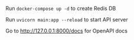 Run `docker-compose up -d` to create Redis DB

Run `uvicorn main:app --reload` to start API server

Go to http://127.0.0.1:8000/docs for OpenAPI docs
